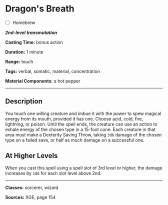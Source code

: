 # Dragon's Breath

- [ ] Homebrew

***2nd-level transmutation***

**Casting Time:** bonus action

**Duration:** 1 minute

**Range:** touch

**Tags:** verbal, somatic, material, concentration

**Material Components:** a hot pepper

---

## Description
You touch one willing creature and imbue it with the power to spew magical energy from its mouth, provided it has one.
Choose acid, cold, fire, lightning, or poison.
Until the spell ends, the creature can use an action to exhale energy of the chosen type in a 15-foot cone.
Each creature in that area must make a Dexterity Saving Throw, taking `3d6` damage of the chosen type on a failed save, or half as much damage on a successful one.

## At Higher Levels
When you cast this spell using a spell slot of 3rd level or higher, the damage increases by `1d6` for each slot level above 2nd.

---

**Classes:** sorcerer, wizard

**Sources:** XGE, page 154
